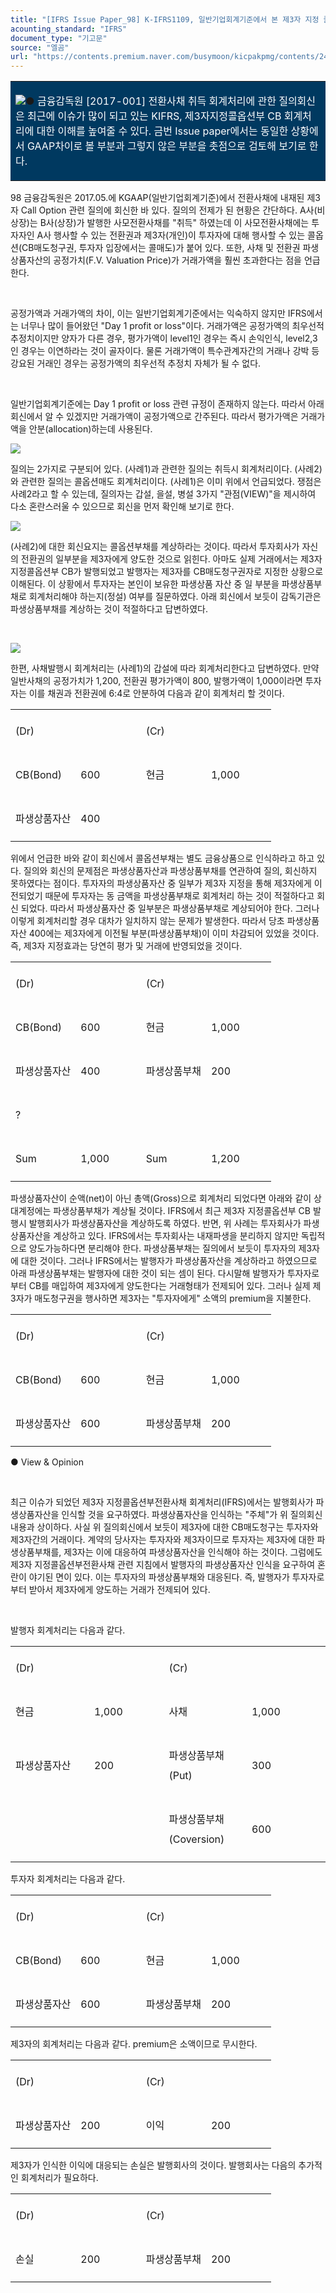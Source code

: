 ```yaml
---
title: "[IFRS Issue Paper_98] K-IFRS1109, 일반기업회계기준에서 본 제3자 지정 콜옵션 회계처리"
acounting_standard: "IFRS"
document_type: "기고문"
source: "엘곰"
url: "https://contents.premium.naver.com/busymoon/kicpakpmg/contents/240514113826572tb"
---
```

<table style=""><tbody><tr><td colspan="3" rowspan="1" style="width: 100.0%; height: 99.0px;  background-color: #003960;"><div><p style=""><img src="https://n2.news.naver.com/l.gif?type=content"><span style="">●</span><span style="color:#ffffff;"> 금융감독원 [2017-001] 전환사채 취득 회계처리에 관한 질의회신은 최근에 이슈가 많이 되고 있는 KIFRS, 제3자지정콜옵션부 CB 회계처리에 대한 이해를 높여줄 수 있다. 금번 Issue paper에서는 동일한 상황에서 GAAP차이로 볼 부분과 그렇지 않은 부분을 촛점으로 검토해 보기로 한다.</span></p></div></td></tr></tbody></table>

98 금융감독원은 2017.05.에 KGAAP(일반기업회계기준)에서 전환사채에 내재된 제3자 Call Option 관련 질의에 회신한 바 있다. 질의의 전제가 된 현황은 간단하다. A사(비상장)는 B사(상장)가 발행한 사모전환사채를 "취득" 하였는데 이 사모전환사채에는 투자자인 A사 행사할 수 있는 전환권과 제3자(개인)이 투자자에 대해 행사할 수 있는 콜옵션(CB매도청구권, 투자자 입장에서는 콜매도)가 붙어 있다. 또한, 사채 및 전환권 파생상품자산의 공정가치(F.V. Valuation Price)가 거래가액을 훨씬 초과한다는 점을 언급한다.

​

공정가액과 거래가액의 차이, 이는 일반기업회계기준에서는 익숙하지 않지만 IFRS에서는 너무나 많이 들어왔던 "Day 1 profit or loss"이다. 거래가액은 공정가액의 최우선적 추정치이지만 양자가 다른 경우, 평가가액이 level1인 경우는 즉시 손익인식, level2,3인 경우는 이연하라는 것이 골자이다. 물론 거래가액이 특수관계자간의 거래나 강박 등 강요된 거래인 경우는 공정가액의 최우선적 추정치 자체가 될 수 없다.

​

일반기업회계기준에는 Day 1 profit or loss 관련 규정이 존재하지 않는다. 따라서 아래 회신에서 알 수 있겠지만 거래가액이 공정가액으로 간주된다. 따라서 평가가액은 거래가액을 안분(allocation)하는데 사용된다.

![](https://dthumb-phinf.pstatic.net/dthumb?src=%22https://postfiles.pstatic.net/MjAyNDAyMDdfMjk3/MDAxNzA3MjY5OTQyMTIw.Gf5ddlPlBkTbhuceiXK0io10fWX9Z6Z6JUo73d5pyuUg.x4rtFZYjKGs7KGVSJoxi0oGAY6-AtNknaAcjsgoyRGMg.PNG.busymoon/image.png?type=w773%22&service=scs&type=w800)

질의는 2가지로 구분되어 있다. (사례1)과 관련한 질의는 취득시 회계처리이다. (사례2)와 관련한 질의는 콜옵션매도 회계처리이다. (사례1)은 이미 위에서 언급되었다. 쟁점은 사례2라고 할 수 있는데, 질의자는 갑설, 을설, 병설 3가지 "관점(VIEW)"을 제시하여 다소 혼란스러울 수 있으므로 회신을 먼저 확인해 보기로 한다.

![](https://dthumb-phinf.pstatic.net/dthumb?src=%22https://postfiles.pstatic.net/MjAyNDAyMDdfOSAg/MDAxNzA3MjcwMDE0NjI2.wLSzjUncLzzQSXbfahGm1aNBtSlBJkqoZfg1WYZuM3Ig.dtpwqS7BxSHSfJPFSxe-JCB4ciT4QaSJ05Urdufj7CAg.PNG.busymoon/image.png?type=w773%22&service=scs&type=w800)

(사례2)에 대한 회신요지는 콜옵션부채를 계상하라는 것이다. 따라서 투자회사가 자신의 전환권의 일부분을 제3자에게 양도한 것으로 읽힌다. 아마도 실제 거래에서는 제3자 지정콜옵션부 CB가 발행되었고 발행자는 제3자를 CB매도청구권자로 지정한 상황으로 이해된다. 이 상황에서 투자자는 본인이 보유한 파생상품 자산 중 일 부분을 파생상품부채로 회계처리해야 하는지(정설) 여부를 질문하였다. 아래 회신에서 보듯이 감독기관은 파생상품부채를 계상하는 것이 적절하다고 답변하였다.

​

![](https://dthumb-phinf.pstatic.net/dthumb?src=%22https://postfiles.pstatic.net/MjAyNDAyMDdfNzgg/MDAxNzA3MjcwMDg4MjMz.3LH1BPL3Cstotf-vDjO7vcl7YsnEDrF2Psm1N16z9HYg.g5jAfiWkPFtV94iQ2XJuV9rQZIe7Iz1Cx7sDgEHtxngg.PNG.busymoon/image.png?type=w773%22&service=scs&type=w800)

한편, 사채발행시 회계처리는 (사례1)의 갑설에 따라 회계처리한다고 답변하였다. 만약 일반사채의 공정가치가 1,200, 전환권 평가가액이 800, 발행가액이 1,000이라면 투자자는 이를 채권과 전환권에 6:4로 안분하여 다음과 같이 회계처리 할 것이다.

<table style=""><tbody><tr><td colspan="2" rowspan="1" style="width: 50.0%; height: 43.0px;  "><div><p style="line-height:2.0;"><span style="">(Dr)</span></p></div></td><td colspan="2" rowspan="1" style="width: 50.0%; height: 43.0px;  "><div><p style="line-height:2.0;"><span style="">(Cr)</span></p></div></td></tr><tr><td colspan="1" rowspan="1" style="width: 25.0%; height: 43.0px;  "><div><p style="line-height:2.0;"><span style="">CB(Bond)</span></p></div></td><td colspan="1" rowspan="1" style="width: 25.0%; height: 43.0px;  "><div><p style="line-height:2.0;"><span style="">600</span></p></div></td><td colspan="1" rowspan="1" style="width: 25.0%; height: 43.0px;  "><div><p style="line-height:2.0;"><span style="">현금</span></p></div></td><td colspan="1" rowspan="1" style="width: 25.0%; height: 43.0px;  "><div><p style="line-height:2.0;"><span style="">1,000</span></p></div></td></tr><tr><td colspan="1" rowspan="1" style="width: 25.0%; height: 43.0px;  "><div><p style="line-height:2.0;"><span style="">파생상품자산</span></p></div></td><td colspan="1" rowspan="1" style="width: 25.0%; height: 43.0px;  "><div><p style="line-height:2.0;"><span style="">400</span></p></div></td><td colspan="1" rowspan="1" style="width: 25.0%; height: 43.0px;  "><div><p style="line-height:2.0;"><span style="">​</span></p></div></td><td colspan="1" rowspan="1" style="width: 25.0%; height: 43.0px;  "><div><p style="line-height:2.0;"><span style="">​</span></p></div></td></tr></tbody></table>

위에서 언급한 바와 같이 회신에서 콜옵션부채는 별도 금융상품으로 인식하라고 하고 있다. 질의와 회신의 문제점은 파생상품자산과 파생상품부채를 연관하여 질의, 회신하지 못하였다는 점이다. 투자자의 파생상품자산 중 일부가 제3자 지정을 통해 제3자에게 이전되었기 때문에 투자자는 동 금액을 파생상품부채로 회계처리 하는 것이 적절하다고 회신 되었다. 따라서 파생상품자산 중 일부분은 파생상품부채로 계상되어야 한다. 그러나 이렇게 회계처리할 경우 대차가 일치하지 않는 문제가 발생한다. 따라서 당초 파생상품자산 400에는 제3자에게 이전될 부분(파생상품부채)이 이미 차감되어 있었을 것이다. 즉, 제3자 지정효과는 당연히 평가 및 거래에 반영되었을 것이다.

<table style=""><tbody><tr><td colspan="2" rowspan="1" style="width: 50.0%; height: 43.0px;  "><div><p style="line-height:2.0;"><span style="">(Dr)</span></p></div></td><td colspan="2" rowspan="1" style="width: 50.0%; height: 43.0px;  "><div><p style="line-height:2.0;"><span style="">(Cr)</span></p></div></td></tr><tr><td colspan="1" rowspan="1" style="width: 25.0%; height: 43.0px;  "><div><p style="line-height:2.0;"><span style="">CB(Bond)</span></p></div></td><td colspan="1" rowspan="1" style="width: 25.0%; height: 43.0px;  "><div><p style="line-height:2.0;"><span style="">600</span></p></div></td><td colspan="1" rowspan="1" style="width: 25.0%; height: 43.0px;  "><div><p style="line-height:2.0;"><span style="">현금</span></p></div></td><td colspan="1" rowspan="1" style="width: 25.0%; height: 43.0px;  "><div><p style="line-height:2.0;"><span style="">1,000</span></p></div></td></tr><tr><td colspan="1" rowspan="1" style="width: 25.0%; height: 21.5px;  "><div><p style="line-height:2.0;"><span style="">파생상품자산</span></p></div></td><td colspan="1" rowspan="1" style="width: 25.0%; height: 21.5px;  "><div><p style="line-height:2.0;"><span style="">400</span></p></div></td><td colspan="1" rowspan="1" style="width: 25.0%; height: 21.5px;  "><div><p style="line-height:2.0;"><span style="">파생상품부채</span></p></div></td><td colspan="1" rowspan="1" style="width: 25.0%; height: 21.5px;  "><div><p style="line-height:2.0;"><span style="">200</span></p></div></td></tr><tr><td colspan="2" rowspan="1" style="width: 50.0%; height: 10.75px;  "><div><p style="line-height:2.0;"><span style="">?</span></p></div></td><td colspan="1" rowspan="1" style="width: 25.0%; height: 10.75px;  "><div><p style="line-height:2.0;"><span style="">​</span></p></div></td><td colspan="1" rowspan="1" style="width: 25.0%; height: 10.75px;  "><div><p style="line-height:2.0;"><span style="">​</span></p></div></td></tr><tr><td colspan="1" rowspan="1" style="width: 25.0%; height: 10.75px;  "><div><p style="line-height:2.0;"><span style="">Sum</span></p></div></td><td colspan="1" rowspan="1" style="width: 25.0%; height: 10.75px;  "><div><p style="line-height:2.0;"><span style="">1,000</span></p></div></td><td colspan="1" rowspan="1" style="width: 25.0%; height: 10.75px;  "><div><p style="line-height:2.0;"><span style="">Sum</span></p></div></td><td colspan="1" rowspan="1" style="width: 25.0%; height: 10.75px;  "><div><p style="line-height:2.0;"><span style="">1,200</span></p></div></td></tr></tbody></table>

파생상품자산이 순액(net)이 아닌 총액(Gross)으로 회계처리 되었다면 아래와 같이 상대계정에는 파생상품부채가 계상될 것이다. IFRS에서 최근 제3자 지정콜옵션부 CB 발행시 발행회사가 파생상품자산을 계상하도록 하였다. 반면, 위 사례는 투자회사가 파생상품자산을 계상하고 있다. IFRS에서는 투자회사는 내재파생을 분리하지 않지만 독립적으로 양도가능하다면 분리해야 한다. 파생상품부채는 질의에서 보듯이 투자자의 제3자에 대한 것이다. 그러나 IFRS에서는 발행자가 파생상품자산을 계상하라고 하였으므로 아래 파생상품부채는 발행자에 대한 것이 되는 셈이 된다. 다시말해 발행자가 투자자로부터 CB를 매입하여 제3자에게 양도한다는 거래형태가 전제되어 있다. 그러나 실제 제3자가 매도청구권을 행사하면 제3자는 "투자자에게" 소액의 premium을 지불한다.

<table style=""><tbody><tr><td colspan="2" rowspan="1" style="width: 50.0%; height: 43.0px;  "><div><p style="line-height:2.0;"><span style="">(Dr)</span></p></div></td><td colspan="2" rowspan="1" style="width: 50.0%; height: 43.0px;  "><div><p style="line-height:2.0;"><span style="">(Cr)</span></p></div></td></tr><tr><td colspan="1" rowspan="1" style="width: 25.0%; height: 43.0px;  "><div><p style="line-height:2.0;"><span style="">CB(Bond)</span></p></div></td><td colspan="1" rowspan="1" style="width: 25.0%; height: 43.0px;  "><div><p style="line-height:2.0;"><span style="">600</span></p></div></td><td colspan="1" rowspan="1" style="width: 25.0%; height: 43.0px;  "><div><p style="line-height:2.0;"><span style="">현금</span></p></div></td><td colspan="1" rowspan="1" style="width: 25.0%; height: 43.0px;  "><div><p style="line-height:2.0;"><span style="">1,000</span></p></div></td></tr><tr><td colspan="1" rowspan="1" style="width: 25.0%; height: 43.0px;  "><div><p style="line-height:2.0;"><span style="">파생상품자산</span></p></div></td><td colspan="1" rowspan="1" style="width: 25.0%; height: 43.0px;  "><div><p style="line-height:2.0;"><span style="">600</span></p></div></td><td colspan="1" rowspan="1" style="width: 25.0%; height: 43.0px;  "><div><p style="line-height:2.0;"><span style="">파생상품부채</span></p></div></td><td colspan="1" rowspan="1" style="width: 25.0%; height: 43.0px;  "><div><p style="line-height:2.0;"><span style="">200</span></p></div></td></tr></tbody></table>

● View & Opinion

​

최근 이슈가 되었던 제3자 지정콜옵션부전환사채 회계처리(IFRS)에서는 발행회사가 파생상품자산을 인식할 것을 요구하였다. 파생상품자산을 인식하는 "주체"가 위 질의회신 내용과 상이하다. 사실 위 질의회신에서 보듯이 제3자에 대한 CB매도청구는 투자자와 제3자간의 거래이다. 계약의 당사자는 투자자와 제3자이므로 투자자는 제3자에 대한 파생상품부채를, 제3자는 이에 대응하여 파생상품자산을 인식해야 하는 것이다. 그럼에도 제3자 지정콜옵션부전환사채 관련 지침에서 발행자의 파생상품자산 인식을 요구하여 혼란이 야기된 면이 있다. 이는 투자자의 파생상품부채와 대응된다. 즉, 발행자가 투자자로부터 받아서 제3자에게 양도하는 거래가 전제되어 있다.

​

발행자 회계처리는 다음과 같다.

<table style=""><tbody><tr><td colspan="2" rowspan="1" style="width: 48.7%; height: 43.0px;  "><div><p style="line-height:2.0;"><span style="">(Dr)</span></p></div></td><td colspan="2" rowspan="1" style="width: 51.3%; height: 43.0px;  "><div><p style="line-height:2.0;"><span style="">(Cr)</span></p></div></td></tr><tr><td colspan="1" rowspan="1" style="width: 25.0%; height: 43.0px;  "><div><p style="line-height:2.0;"><span style="">현금</span></p></div></td><td colspan="1" rowspan="1" style="width: 23.7%; height: 43.0px;  "><div><p style="line-height:2.0;"><span style="">1,000</span></p></div></td><td colspan="1" rowspan="1" style="width: 26.3%; height: 43.0px;  "><div><p style="line-height:2.0;"><span style="">사채</span></p></div></td><td colspan="1" rowspan="1" style="width: 25.0%; height: 43.0px;  "><div><p style="line-height:2.0;"><span style="">1,000</span></p></div></td></tr><tr><td colspan="1" rowspan="1" style="width: 25.0%; height: 21.5px;  "><div><p style="line-height:2.0;"><span style="">파생상품자산</span></p></div></td><td colspan="1" rowspan="1" style="width: 23.7%; height: 21.5px;  "><div><p style="line-height:2.0;"><span style="">200</span></p></div></td><td colspan="1" rowspan="1" style="width: 26.3%; height: 21.5px;  "><div><p style="line-height:2.0;"><span style="">파생상품부채(Put)</span></p></div></td><td colspan="1" rowspan="1" style="width: 25.0%; height: 21.5px;  "><div><p style="line-height:2.0;"><span style="">300</span></p></div></td></tr><tr><td colspan="1" rowspan="1" style="width: 25.0%; height: 21.5px;  "><div><p style="line-height:2.0;"><span style="">​</span></p></div></td><td colspan="1" rowspan="1" style="width: 23.7%; height: 21.5px;  "><div><p style="line-height:2.0;"><span style="">​</span></p></div></td><td colspan="1" rowspan="1" style="width: 26.3%; height: 21.5px;  "><div><p style="line-height:2.0;"><span style="">파생상품부채(Coversion)</span></p></div></td><td colspan="1" rowspan="1" style="width: 25.0%; height: 21.5px;  "><div><p style="line-height:2.0;"><span style="">600</span></p></div></td></tr></tbody></table>

투자자 회계처리는 다음과 같다.

<table style=""><tbody><tr><td colspan="2" rowspan="1" style="width: 50.0%; height: 43.0px;  "><div><p style="line-height:2.0;"><span style="">(Dr)</span></p></div></td><td colspan="2" rowspan="1" style="width: 50.0%; height: 43.0px;  "><div><p style="line-height:2.0;"><span style="">(Cr)</span></p></div></td></tr><tr><td colspan="1" rowspan="1" style="width: 25.0%; height: 43.0px;  "><div><p style="line-height:2.0;"><span style="">CB(Bond)</span></p></div></td><td colspan="1" rowspan="1" style="width: 25.0%; height: 43.0px;  "><div><p style="line-height:2.0;"><span style="">600</span></p></div></td><td colspan="1" rowspan="1" style="width: 25.0%; height: 43.0px;  "><div><p style="line-height:2.0;"><span style="">현금</span></p></div></td><td colspan="1" rowspan="1" style="width: 25.0%; height: 43.0px;  "><div><p style="line-height:2.0;"><span style="">1,000</span></p></div></td></tr><tr><td colspan="1" rowspan="1" style="width: 25.0%; height: 21.5px;  "><div><p style="line-height:2.0;"><span style="">파생상품자산</span></p></div></td><td colspan="1" rowspan="1" style="width: 25.0%; height: 21.5px;  "><div><p style="line-height:2.0;"><span style="">600</span></p></div></td><td colspan="1" rowspan="1" style="width: 25.0%; height: 21.5px;  "><div><p style="line-height:2.0;"><span style="">파생상품부채</span></p></div></td><td colspan="1" rowspan="1" style="width: 25.0%; height: 21.5px;  "><div><p style="line-height:2.0;"><span style="">200</span></p></div></td></tr></tbody></table>

제3자의 회계처리는 다음과 같다. premium은 소액이므로 무시한다.

<table style=""><tbody><tr><td colspan="2" rowspan="1" style="width: 50.0%; height: 43.0px;  "><div><p style="line-height:2.0;"><span style="">(Dr)</span></p></div></td><td colspan="2" rowspan="1" style="width: 50.0%; height: 43.0px;  "><div><p style="line-height:2.0;"><span style="">(Cr)</span></p></div></td></tr><tr><td colspan="1" rowspan="1" style="width: 25.0%; height: 21.5px;  "><div><p style="line-height:2.0;"><span style="">파생상품자산</span></p></div></td><td colspan="1" rowspan="1" style="width: 25.0%; height: 21.5px;  "><div><p style="line-height:2.0;"><span style="">200</span></p></div></td><td colspan="1" rowspan="1" style="width: 25.0%; height: 21.5px;  "><div><p style="line-height:2.0;"><span style="">이익</span></p></div></td><td colspan="1" rowspan="1" style="width: 25.0%; height: 21.5px;  "><div><p style="line-height:2.0;"><span style="">200</span></p></div></td></tr></tbody></table>

제3자가 인식한 이익에 대응되는 손실은 발행회사의 것이다. 발행회사는 다음의 추가적인 회계처리가 필요하다.

<table style=""><tbody><tr><td colspan="2" rowspan="1" style="width: 50.0%; height: 43.0px;  "><div><p style="line-height:2.0;"><span style="">(Dr)</span></p></div></td><td colspan="2" rowspan="1" style="width: 50.0%; height: 43.0px;  "><div><p style="line-height:2.0;"><span style="">(Cr)</span></p></div></td></tr><tr><td colspan="1" rowspan="1" style="width: 25.0%; height: 21.5px;  "><div><p style="line-height:2.0;"><span style="">손실</span></p></div></td><td colspan="1" rowspan="1" style="width: 25.0%; height: 21.5px;  "><div><p style="line-height:2.0;"><span style="">200</span></p></div></td><td colspan="1" rowspan="1" style="width: 25.0%; height: 21.5px;  "><div><p style="line-height:2.0;"><span style="">파생상품부채</span></p></div></td><td colspan="1" rowspan="1" style="width: 25.0%; height: 21.5px;  "><div><p style="line-height:2.0;"><span style="">200</span></p></div></td></tr></tbody></table>

​